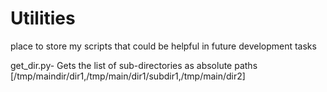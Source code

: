 # Utilities
place to store my scripts that could be helpful in future development tasks

get_dir.py- Gets the list of sub-directories as absolute paths [/tmp/maindir/dir1,/tmp/main/dir1/subdir1,/tmp/main/dir2]

